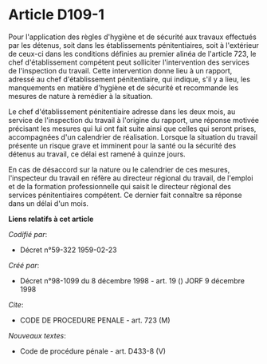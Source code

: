 # Article D109-1

Pour l'application des règles d'hygiène et de sécurité aux travaux effectués par les détenus, soit dans les établissements
pénitentiaires, soit à l'extérieur de ceux-ci dans les conditions définies au premier alinéa de l'article 723, le chef
d'établissement compétent peut solliciter l'intervention des services de l'inspection du travail. Cette intervention donne
lieu à un rapport, adressé au chef d'établissement pénitentiaire, qui indique, s'il y a lieu, les manquements en matière
d'hygiène et de sécurité et recommande les mesures de nature à remédier à la situation.

Le chef d'établissement pénitentiaire adresse dans les deux mois, au service de l'inspection du travail à l'origine du
rapport, une réponse motivée précisant les mesures qui lui ont fait suite ainsi que celles qui seront prises, accompagnées
d'un calendrier de réalisation. Lorsque la situation du travail présente un risque grave et imminent pour la santé ou la
sécurité des détenus au travail, ce délai est ramené à quinze jours.

En cas de désaccord sur la nature ou le calendrier de ces mesures, l'inspecteur du travail en réfère au directeur régional du
travail, de l'emploi et de la formation professionnelle qui saisit le directeur régional des services pénitentiaires
compétent. Ce dernier fait connaître sa réponse dans un délai d'un mois.

**Liens relatifs à cet article**

_Codifié par_:

  - Décret n°59-322 1959-02-23

_Créé par_:

  - Décret n°98-1099 du 8 décembre 1998 - art. 19 () JORF 9 décembre 1998

_Cite_:

  - CODE DE PROCEDURE PENALE - art. 723 (M)

_Nouveaux textes_:

  - Code de procédure pénale - art. D433-8 (V)
